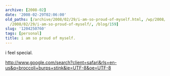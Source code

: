 ```yaml
---
archive: [2008-02]
date: '2008-02-29T02:06:00'
old_paths: [/archive/2008/02/29/i-am-so-proud-of-myself.html, /wp/2008/02/29/i-am-so-proud-of-myself/,
  /2008/02/29/i-am-so-proud-of-myself/, /blog/159]
slug: '1204250760'
tags: [personal]
title: i am so proud of myself.
---
```


i feel special.

http://www.google.com/search?client=safari&rls=en-us&q=broccoli+burps+stink&ie=UTF-8&oe=UTF-8


